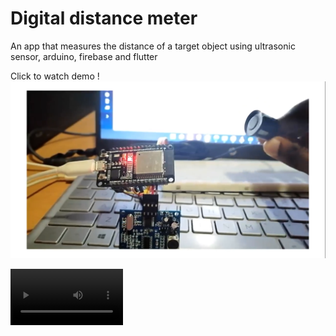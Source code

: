 # Digital distance meter

An app that measures the distance of a target object using ultrasonic sensor, arduino, firebase and flutter

Click to watch demo !
[![Project demo video](https://github.com/samadon1/Digital-distance-meter/blob/main/demo_image.png)](https://youtu.be/T5pd-0TmomE)

<video src='https://youtu.be/T5pd-0TmomE' width=180/>

## Getting Started
clone the repo and run the flutter app
